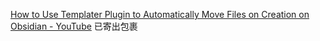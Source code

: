 [How to Use Templater Plugin to Automatically Move Files on Creation on Obsidian - YouTube](https://www.youtube.com/watch?v=9V5stavM5qQ)
已寄出包裹 
